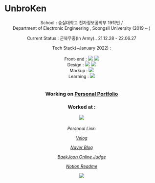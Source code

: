 # UnbroKen  
<p align="center"> School : 숭실대학교 전자정보공학부 19학번 / <br> Department of Electronic Engineering , Soongsil University (2019 ~ ) </p>
<p align="center"> Current Status : 군복무중(In Army).. 21.12.28 - 22.06.27  </p>
<p align="center"> Tech Stack(~January 2022) : <br><br>
Front-end : 
<!--JS-->
<img src="https://img.shields.io/badge/JavaScript-F7DF1E?style=flat-square&logo=JavaScript&logoColor=white"/>
<!--React-->
<img src="https://img.shields.io/badge/React.js-1F232A?style=flat-square&logo=React&logoColor=#61DBFB"/>
<br> Design :
<!--CSS3-->
<img src="https://img.shields.io/badge/CSS3-1572B6?style=flat-square&logo=CSS3&logoColor=white"/>  
<!--CSS3-->
<img src="https://img.shields.io/badge/Sass-CC6699?style=flat-square&logo=Sass&logoColor=white"/>  
<br> Markup :
<!--HTML5-->
<img src="https://img.shields.io/badge/HTML5-E34F26?style=flat-square&logo=HTML5&logoColor=white"/>
<br> Learning :
<img src="https://img.shields.io/badge/Next.js-000000?style=flat-square&logo=Next.js&logoColor=white"/>     
<!--Python3-->
<!--https://img.shields.io/badge/Python3-3776AB?style=flat-square&logo=Python&logoColor=white-->
<!--React Native-->
<!--https://img.shields.io/badge/React Native-1F232A?style=flat-square&logo=React&logoColor=#61DBFB-->
<!--Node.js-->
<!--https://img.shields.io/badge/Node.js-339933?style=flat-square&logo=Node.js&logoColor=white-->
</p>

#  
<h3 align="center"> Working on <a href="https://www.figma.com/file/J9hKfThkdaHz6lrX4wo6CX/Portfolio?node-id=0%3A1">Personal Portfolio</a> </h3>
<h3 align="center"> Worked at : </h3>
<div align="center"> <a href="https://github.com/amuguna1mandeum/lockerweb"><img src="https://widget.realdeveloper.pro/api/card?user=unbroken2650&repo=lockerweb"/></a></div>

<h6 align="center">
     <p>Personal Link: </p>
     <p><a href="https://velog.io/@unbroken2650">Velog</a></p>
     <p><a href="https://blog.naver.com/unbroken2650">Naver Blog</a></p>
     <p><a href="https://www.acmicpc.net/user/hansuho36eie">BaekJoon Online Judge</a></p>
     <p><a href="https://unbroken2650.notion.site/Python-Baekjoon-862515fd399443398bdc37cc810ea121">Notion Readme</a></p>
     <p><img src="http://mazassumnida.wtf/api/mini/generate_badge?boj=hansuho36eie"/></p> </h6>

